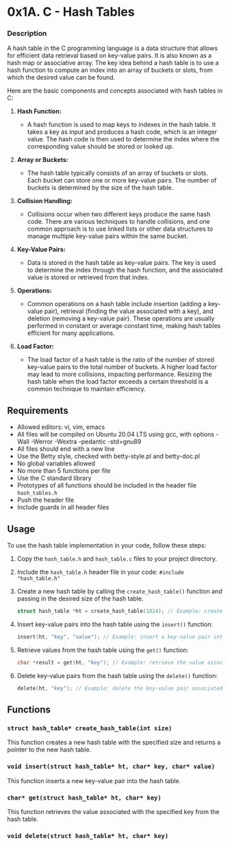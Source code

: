 # 0x1A. C - Hash Tables
### Description 
A hash table in the C programming language is a data structure that allows for efficient data retrieval based on key-value pairs. It is also known as a hash map or associative array. The key idea behind a hash table is to use a hash function to compute an index into an array of buckets or slots, from which the desired value can be found.

Here are the basic components and concepts associated with hash tables in C:

1. **Hash Function:**
   - A hash function is used to map keys to indexes in the hash table. It takes a key as input and produces a hash code, which is an integer value. The hash code is then used to determine the index where the corresponding value should be stored or looked up.

2. **Array or Buckets:**
   - The hash table typically consists of an array of buckets or slots. Each bucket can store one or more key-value pairs. The number of buckets is determined by the size of the hash table.

3. **Collision Handling:**
   - Collisions occur when two different keys produce the same hash code. There are various techniques to handle collisions, and one common approach is to use linked lists or other data structures to manage multiple key-value pairs within the same bucket.

4. **Key-Value Pairs:**
   - Data is stored in the hash table as key-value pairs. The key is used to determine the index through the hash function, and the associated value is stored or retrieved from that index.

5. **Operations:**
   - Common operations on a hash table include insertion (adding a key-value pair), retrieval (finding the value associated with a key), and deletion (removing a key-value pair). These operations are usually performed in constant or average constant time, making hash tables efficient for many applications.

6. **Load Factor:**
   - The load factor of a hash table is the ratio of the number of stored key-value pairs to the total number of buckets. A higher load factor may lead to more collisions, impacting performance. Resizing the hash table when the load factor exceeds a certain threshold is a common technique to maintain efficiency.

## Requirements

- Allowed editors: vi, vim, emacs
- All files will be compiled on Ubuntu 20.04 LTS using gcc, with options -Wall -Werror -Wextra -pedantic -std=gnu89
- All files should end with a new line
- Use the Betty style, checked with betty-style.pl and betty-doc.pl
- No global variables allowed
- No more than 5 functions per file
- Use the C standard library
- Prototypes of all functions should be included in the header file `hash_tables.h`
- Push the header file
- Include guards in all header files

## Usage

To use the hash table implementation in your code, follow these steps:

1. Copy the `hash_table.h` and `hash_table.c` files to your project directory.
2. Include the `hash_table.h` header file in your code: `#include "hash_table.h"`
3. Create a new hash table by calling the `create_hash_table()` function and passing in the desired size of the hash table.
   ```c
   struct hash_table *ht = create_hash_table(1024); // Example: create a hash table with size 1024
   ```

4. Insert key-value pairs into the hash table using the `insert()` function:
   ```c
   insert(ht, "key", "value"); // Example: insert a key-value pair into the hash table
   ```

5. Retrieve values from the hash table using the `get()` function:
   ```c
   char *result = get(ht, "key"); // Example: retrieve the value associated with the key "key"
   ```

6. Delete key-value pairs from the hash table using the `delete()` function:
   ```c
   delete(ht, "key"); // Example: delete the key-value pair associated with the key "key"
   ```

## Functions

### `struct hash_table* create_hash_table(int size)`

This function creates a new hash table with the specified size and returns a pointer to the new hash table.

### `void insert(struct hash_table* ht, char* key, char* value)`

This function inserts a new key-value pair into the hash table.

### `char* get(struct hash_table* ht, char* key)`

This function retrieves the value associated with the specified key from the hash table.

### `void delete(struct hash_table* ht, char* key)`
